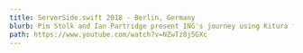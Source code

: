 ```yaml
---
title: ServerSide.swift 2018 - Berlin, Germany
blurb: Pim Stolk and Ian Partridge present ING's journey using Kitura from idea to production
path: https://www.youtube.com/watch?v=NZwTz8j5GXc
---
```

